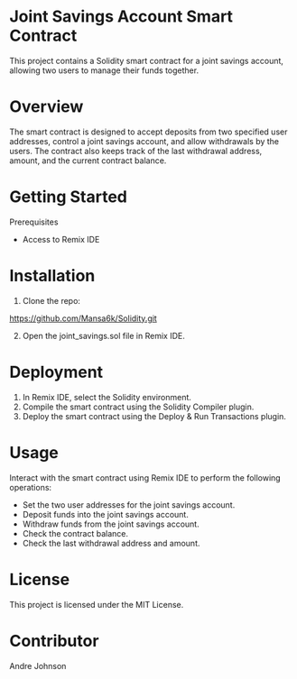 # Joint Savings Account Smart Contract

This project contains a Solidity smart contract for a joint savings account, allowing two users to manage their funds together.

# Overview

The smart contract is designed to accept deposits from two specified user addresses, control a joint savings account, and allow withdrawals by the users. The contract also keeps track of the last withdrawal address, amount, and the current contract balance.

# Getting Started

Prerequisites

* Access to Remix IDE

# Installation
1. Clone the repo:

 https://github.com/Mansa6k/Solidity.git

2. Open the joint_savings.sol file in Remix IDE.

# Deployment
1. In Remix IDE, select the Solidity environment.
2. Compile the smart contract using the Solidity Compiler plugin.
3. Deploy the smart contract using the Deploy & Run Transactions plugin.

# Usage

Interact with the smart contract using Remix IDE to perform the following operations:
* Set the two user addresses for the joint savings account.
* Deposit funds into the joint savings account.
* Withdraw funds from the joint savings account.
* Check the contract balance.
* Check the last withdrawal address and amount.

# License
This project is licensed under the MIT License.

# Contributor

Andre Johnson
